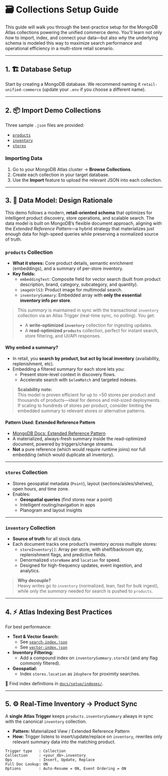 # 🗃️ Collections Setup Guide

This guide will walk you through the best-practice setup for the MongoDB Atlas collections powering the unified commerce demo. You'll learn not only *how* to import, index, and connect your data—but also *why* the underlying schema is modeled this way to maximize search performance and operational efficiency in a multi-store retail scenario.

---

## 1. 🏗️ Database Setup

Start by creating a MongoDB database. We recommend naming it `retail-unified-commerce` (update your `.env` if you choose a different name).

---

## 2. 📦 Import Demo Collections

Three sample `.json` files are provided:

- [`products`](./retail-unified-commerce.products.json)
- [`inventory`](./retail-unified-commerce.inventory.json)
- [`stores`](./retail-unified-commerce.stores.json)

### Importing Data

1. Go to your MongoDB Atlas cluster → **Browse Collections**.
2. Create each collection in your target database.
3. Use the **Import** feature to upload the relevant JSON into each collection.

---

## 3. 🧠 Data Model: Design Rationale

This demo follows a modern, **retail-oriented schema** that optimizes for intelligent product discovery, store operations, and scalable search. The data model is built on MongoDB’s flexible document approach, aligning with the *Extended Reference Pattern*—a hybrid strategy that materializes just enough data for high-speed queries while preserving a normalized source of truth.

### **`products` Collection**

- **What it stores:** Core product details, semantic enrichment (embeddings), and a summary of per-store inventory.
- **Key fields:**
  - `embeddingText`: Composite field for vector search (built from product description, brand, category, subcategory, and quantity).
  - `imageUrlS3`: Product image for multimodal search.
  - `inventorySummary`: Embedded array with **only the essential inventory info per store**.

> This *summary* is maintained in sync with the transactional `inventory` collection via an Atlas Trigger (real-time sync, no polling). You get:
> - A **write-optimized `inventory`** collection for ingesting updates.
> - A **read-optimized `products`** collection, perfect for instant search, store filtering, and UI/API responses.

#### **Why embed a summary?**

- In retail, you **search by product, but act by local inventory** (availability, replenishment, etc).
- Embedding a filtered summary for each store lets you:
  - Present store-level context in discovery flows.
  - Accelerate search with `$elemMatch` and targeted indexes.

> **Scalability note:**  
> This model is proven efficient for up to ~50 stores per product and thousands of products—ideal for demos and mid-sized deployments. If scaling to hundreds of stores per product, consider limiting the embedded summary to relevant stores or alternative patterns.

#### **Pattern Used: Extended Reference Pattern**
- [MongoDB Docs: Extended Reference Pattern](https://www.mongodb.com/blog/post/6-rules-of-thumb-for-mongodb-schema-design-part-1)
- A materialized, always-fresh summary inside the read-optimized document, powered by triggers/change streams.  
- **Not** a pure reference (which would require runtime joins) nor full embedding (which would duplicate all inventory).

---

### **`stores` Collection**

- Stores geospatial metadata (`Point`), layout (sections/aisles/shelves), open hours, and time zone.
- Enables:
  - **Geospatial queries** (find stores near a point)
  - Intelligent routing/navigation in apps
  - Planogram and layout insights

---

### **`inventory` Collection**

- **Source of truth** for all stock data.
- Each document tracks one product’s inventory *across* multiple stores:
  - `storeInventory[]`: Array per store, with shelf/backroom qty, replenishment flags, and predictive fields.
  - Denormalized `storeName` and `location` for speed.
  - Designed for high-frequency updates, event ingestion, and analytics.

> **Why decouple?**  
> Heavy writes go to `inventory` (normalized, lean, fast for bulk ingest), while only the *summary* needed for search is pushed to `products`.

---

## 4. ⚡ Atlas Indexing Best Practices

For best performance:

- **Text & Vector Search:**  
  - See [`search-index.json`](../indexes/search-index.json)  
  - See [`vector-index.json`](../indexes/vector-index.json)
- **Inventory Filtering:**  
  - Add a compound index on `inventorySummary.storeId` (and any flag commonly filtered).
- **Geospatial:**  
  - Index `stores.location` as `2dsphere` for proximity searches.

📁 Find index definitions in [`docs/setup/indexes/`](../indexes/).

---

## 5. ⚙️ Real-Time Inventory → Product Sync

A **single Atlas Trigger** keeps `products.inventorySummary` always in sync with the canonical `inventory` collection.  
- **Pattern:** Materialized View / Extended Reference Pattern
- **How:** Trigger listens to insert/update/replace on `inventory`, rewrites only relevant summary data into the matching product.

```text
Trigger type   : Collection
Collection     : <your_db>.inventory
Ops            : Insert, Update, Replace
Full Doc Lookup: ON
Options        : Auto-Resume = ON, Event Ordering = ON

